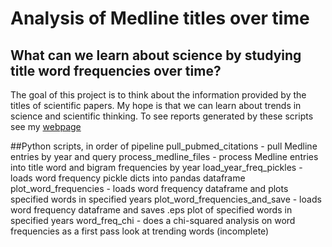 Analysis of Medline titles over time
==========
What can we learn about science by studying title word frequencies over time?
------------

The goal of this project is to think about the information provided by the titles of scientific papers. 
My hope is that we can learn about trends in science and scientific thinking.
To see reports generated by these scripts see my [webpage](http://web.stanford.edu/~schwarzj/)

##Python scripts, in order of pipeline
pull_pubmed_citations - pull Medline entries by year and query
process_medline_files - process Medline entries into title word and bigram frequencies by year
load_year_freq_pickles - loads word frequency pickle dicts into pandas dataframe
plot_word_frequencies - loads word frequency dataframe and plots specified words in specified years
plot_word_frequencies_and_save - loads word frequency dataframe and saves .eps plot of specified words in specified years
word_freq_chi - does a chi-squared analysis on word frequencies as a first pass look at trending words (incomplete)